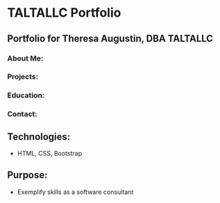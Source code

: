 # TALTALLC Portfolio

## Portfolio for Theresa Augustin, DBA TALTALLC

### About Me:

### Projects:

### Education:

### Contact:

## Technologies:
* HTML, CSS, Bootstrap

## Purpose:
* Exemplify skills as a software consultant